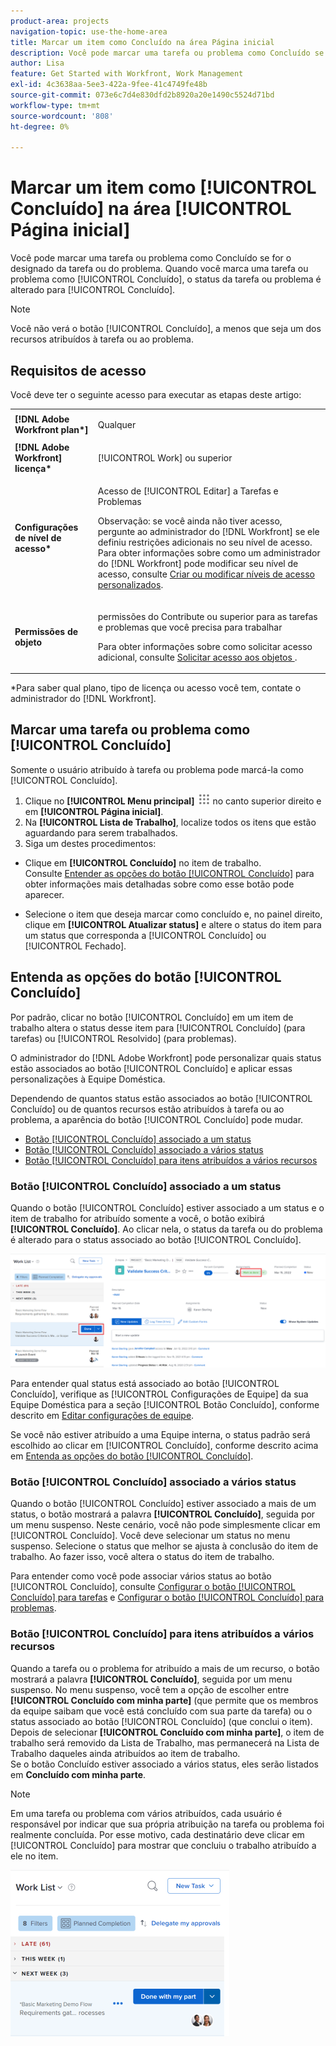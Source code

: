 ```yaml
---
product-area: projects
navigation-topic: use-the-home-area
title: Marcar um item como Concluído na área Página inicial
description: Você pode marcar uma tarefa ou problema como Concluído se for o designado da tarefa ou do problema. Quando você marca uma tarefa ou problema como Concluído, o status da tarefa ou problema é alterado para Concluído.
author: Lisa
feature: Get Started with Workfront, Work Management
exl-id: 4c3638aa-5ee3-422a-9fee-41c4749fe48b
source-git-commit: 073e6c7d4e830dfd2b8920a20e1490c5524d71bd
workflow-type: tm+mt
source-wordcount: '808'
ht-degree: 0%

---
```


# Marcar um item como [!UICONTROL Concluído] na área [!UICONTROL Página inicial]

Você pode marcar uma tarefa ou problema como Concluído se for o designado da tarefa ou do problema. Quando você marca uma tarefa ou problema como [!UICONTROL Concluído], o status da tarefa ou problema é alterado para [!UICONTROL Concluído].

>[!NOTE]
>
>Você não verá o botão [!UICONTROL Concluído], a menos que seja um dos recursos atribuídos à tarefa ou ao problema.

## Requisitos de acesso

Você deve ter o seguinte acesso para executar as etapas deste artigo:

<table style="table-layout:auto"> 
 <col> 
 </col> 
 <col> 
 </col> 
 <tbody> 
  <tr> 
   <td role="rowheader"><strong>[!DNL Adobe Workfront plan*]</strong></td> 
   <td> <p>Qualquer</p> </td> 
  </tr> 
  <tr> 
   <td role="rowheader"><strong>[!DNL Adobe Workfront] licença*</strong></td> 
   <td> <p>[!UICONTROL Work] ou superior</p> </td> 
  </tr> 
  <tr> 
   <td role="rowheader"><strong>Configurações de nível de acesso*</strong></td> 
   <td> <p>Acesso de [!UICONTROL Editar] a Tarefas e Problemas</p> <p>Observação: se você ainda não tiver acesso, pergunte ao administrador do [!DNL Workfront] se ele definiu restrições adicionais no seu nível de acesso. Para obter informações sobre como um administrador do [!DNL Workfront] pode modificar seu nível de acesso, consulte <a href="../../../administration-and-setup/add-users/configure-and-grant-access/create-modify-access-levels.md" class="MCXref xref">Criar ou modificar níveis de acesso personalizados</a>.</p> </td> 
  </tr> 
  <tr> 
   <td role="rowheader"><strong>Permissões de objeto</strong></td> 
   <td> <p>permissões do Contribute ou superior para as tarefas e problemas que você precisa para trabalhar</p> <p>Para obter informações sobre como solicitar acesso adicional, consulte <a href="../../../workfront-basics/grant-and-request-access-to-objects/request-access.md" class="MCXref xref">Solicitar acesso aos objetos </a>.</p> </td> 
  </tr> 
 </tbody> 
</table>

&#42;Para saber qual plano, tipo de licença ou acesso você tem, contate o administrador do [!DNL Workfront].

## Marcar uma tarefa ou problema como [!UICONTROL Concluído]

Somente o usuário atribuído à tarefa ou problema pode marcá-la como [!UICONTROL Concluído].

1. Clique no **[!UICONTROL Menu principal]** ![](assets/main-menu-icon.png) no canto superior direito e em **[!UICONTROL Página inicial]**.
1. Na **[!UICONTROL Lista de Trabalho]**, localize todos os itens que estão aguardando para serem trabalhados.
1. Siga um destes procedimentos:

* Clique em **[!UICONTROL Concluído]** no item de trabalho.\
   Consulte [Entender as opções do botão [!UICONTROL Concluído]](#understand-the-options-of-the-done-button) para obter informações mais detalhadas sobre como esse botão pode aparecer.

* Selecione o item que deseja marcar como concluído e, no painel direito, clique em **[!UICONTROL Atualizar status]** e altere o status do item para um status que corresponda a [!UICONTROL Concluído] ou [!UICONTROL Fechado].

## Entenda as opções do botão [!UICONTROL Concluído]

Por padrão, clicar no botão [!UICONTROL Concluído] em um item de trabalho altera o status desse item para [!UICONTROL Concluído] (para tarefas) ou [!UICONTROL Resolvido] (para problemas).

O administrador do [!DNL Adobe Workfront] pode personalizar quais status estão associados ao botão [!UICONTROL Concluído] e aplicar essas personalizações à Equipe Doméstica.

Dependendo de quantos status estão associados ao botão [!UICONTROL Concluído] ou de quantos recursos estão atribuídos à tarefa ou ao problema, a aparência do botão [!UICONTROL Concluído] pode mudar.

* [Botão [!UICONTROL Concluído] associado a um status](#done-button-associated-with-one-status)
* [Botão [!UICONTROL Concluído] associado a vários status](#done-button-associated-with-multiple-statuses)
* [Botão [!UICONTROL Concluído] para itens atribuídos a vários recursos](#done-button-for-items-assigned-to-multiple-resources)

### Botão [!UICONTROL Concluído] associado a um status

Quando o botão [!UICONTROL Concluído] estiver associado a um status e o item de trabalho for atribuído somente a você, o botão exibirá **[!UICONTROL Concluído]**. Ao clicar nela, o status da tarefa ou do problema é alterado para o status associado ao botão [!UICONTROL Concluído].

![Botão Concluído](assets/Done.png)

Para entender qual status está associado ao botão [!UICONTROL Concluído], verifique as [!UICONTROL Configurações de Equipe] da sua Equipe Doméstica para a seção [!UICONTROL Botão Concluído], conforme descrito em [Editar configurações de equipe](../../../people-teams-and-groups/create-and-manage-teams/edit-team-settings.md).

Se você não estiver atribuído a uma Equipe interna, o status padrão será escolhido ao clicar em [!UICONTROL Concluído], conforme descrito acima em [Entenda as opções do botão [!UICONTROL Concluído]](#understand-the-options-of-the-done-button).

### Botão [!UICONTROL Concluído] associado a vários status

Quando o botão [!UICONTROL Concluído] estiver associado a mais de um status, o botão mostrará a palavra **[!UICONTROL Concluído]**, seguida por um menu suspenso. Neste cenário, você não pode simplesmente clicar em [!UICONTROL Concluído]. Você deve selecionar um status no menu suspenso. Selecione o status que melhor se ajusta à conclusão do item de trabalho. Ao fazer isso, você altera o status do item de trabalho.

Para entender como você pode associar vários status ao botão [!UICONTROL Concluído], consulte [Configurar o botão [!UICONTROL Concluído] para tarefas](../../../people-teams-and-groups/create-and-manage-teams/configure-the-done-button-for-tasks.md) e [Configurar o botão [!UICONTROL Concluído] para problemas](../../../people-teams-and-groups/create-and-manage-teams/configure-the-done-button-for-issues.md).

<!--
<img src="assets/marking-an-item-done-multiple-statuses-350x171.png" style="width: 350;height: 171;" data-mc-conditions="QuicksilverOrClassic.Draft mode">
-->

### Botão [!UICONTROL Concluído] para itens atribuídos a vários recursos

Quando a tarefa ou o problema for atribuído a mais de um recurso, o botão mostrará a palavra **[!UICONTROL Concluído]**, seguida por um menu suspenso. No menu suspenso, você tem a opção de escolher entre **[!UICONTROL Concluído com minha parte]** (que permite que os membros da equipe saibam que você está concluído com sua parte da tarefa) ou o status associado ao botão [!UICONTROL Concluído] (que conclui o item). Depois de selecionar **[!UICONTROL Concluído com minha parte]**, o item de trabalho será removido da Lista de Trabalho, mas permanecerá na Lista de Trabalho daqueles ainda atribuídos ao item de trabalho.\
Se o botão Concluído estiver associado a vários status, eles serão listados em **Concluído com minha parte**.

>[!NOTE]
>
>Em uma tarefa ou problema com vários atribuídos, cada usuário é responsável por indicar que sua própria atribuição na tarefa ou problema foi realmente concluída. Por esse motivo, cada destinatário deve clicar em [!UICONTROL Concluído] para mostrar que concluiu o trabalho atribuído a ele no item.

![](assets/marking-an-item-done-with-my-part-grop-by-drop-down-nwe-350x266.png)

